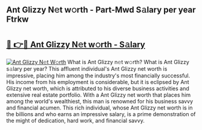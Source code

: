 ## Ant Glizzy N𝚎t w𝚘rth - Part-Mwd S𝚊lary per year Ftrkw

# <h2><a href="http://gc1pld.nevu.top/?p=Ant+Glizzy">🔗 👉🔴 Ant Glizzy N𝚎t w𝚘rth - S𝚊lary</a></h2>

[![Ant Glizzy N𝚎t W𝚘rth](https://i.imgur.com/Oavwk0R.jpeg)](http://gc1pld.nevu.top/?p=Ant+Glizzy)
What is Ant Glizzy n𝚎t w𝚘rth? What is Ant Glizzy s𝚊lary per year?
This affluent individual's Ant Glizzy net worth is impressive, placing him among the industry's most financially successful. His income from his employment is considerable, but it is eclipsed by Ant Glizzy net worth, which is attributed to his diverse business activities and extensive real estate portfolio. With a Ant Glizzy net worth that places him among the world's wealthiest, this man is renowned for his business savvy and financial acumen. This rich individual, whose Ant Glizzy net worth is in the billions and who earns an impressive salary, is a prime demonstration of the might of dedication, hard work, and financial savvy.
